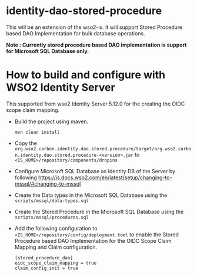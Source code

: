 # identity-dao-stored-procedure
This will be an extension of the wso2-is. It will support Stored Procedure based DAO Implementation for bulk database operations.

**Note : Currently stored procedure based DAO implementation is support for Microsoft SQL Database only.**


# How to build and configure with WSO2 Identity Server
This supported from wso2 Identity Server 5.12.0 for the creating the OIDC scope claim mapping.

- Build the project using maven.

    ```mvn clean install```

- Copy the `org.wso2.carbon.identity.dao.stored.procedure/target/org.wso2.carbon.identity.dao.stored.procedure-<version>.jar`
  to `<IS_HOME>/repository/components/dropins`
  
- Configure Microsoft SQL Database as Identity DB of the Server by following https://is.docs.wso2.com/en/latest/setup/changing-to-mssql/#changing-to-mssql
  
- Create the Data types in the Microsoft SQL Database using the `scripts/mssql/data-types.sql`

- Create the Stored Procedure in the Microsoft SQL Database using the `scripts/mssql/procedures.sql`
  
- Add the following configuration to `<IS_HOME>/repository/config/deployment.toml` to enable the Stored Procedure 
  based DAO Implementation for the OIDC Scope Claim Mapping and Claim configuration.
    ```
    [stored_procedure_dao]
    oidc_scope_claim_mapping = true
    claim_config_init = true
    ```
